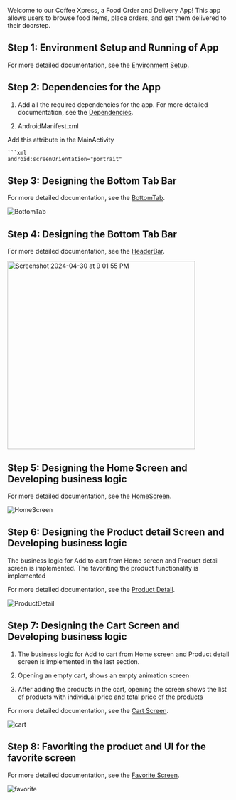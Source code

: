 Welcome to our Coffee Xpress, a Food Order and Delivery App! This app allows users to browse food items, place orders, and get them delivered to their doorstep.


## Step 1: Environment Setup and Running of App

For more detailed documentation, see the [Environment Setup](./Readme/EnvironmentSetup.md).

## Step 2: Dependencies for the App

1. Add all the required dependencies for the app. For more detailed documentation, see the [Dependencies](./Readme/Dependencies.md).

2. AndroidManifest.xml

Add this attribute in the MainActivity

    ```xml
    android:screenOrientation="portrait"

## Step 3: Designing the Bottom Tab Bar

For more detailed documentation, see the [BottomTab](./Readme/BottomTab.md).

![BottomTab](https://github.com/sarguru1981/Coffee_Xpress/assets/4471129/3c1758ac-a934-4b27-a34e-fce133f0f5ac)


## Step 4: Designing the Bottom Tab Bar

For more detailed documentation, see the [HeaderBar](./Readme/HeaderBar.md).

<img width="422" alt="Screenshot 2024-04-30 at 9 01 55 PM" src="https://github.com/sarguru1981/Coffee_Xpress/assets/4471129/06c5758a-9156-4dfa-8b54-bcf8d4749de6">

## Step 5: Designing the Home Screen and Developing business logic

For more detailed documentation, see the [HomeScreen](./Readme/HomeScreen.md).

![HomeScreen](https://github.com/sarguru1981/Coffee_Xpress/assets/4471129/235e33cd-2dbd-40d0-8857-9928aee8e3b1)

## Step 6: Designing the Product detail Screen and Developing business logic

The business logic for Add to cart from Home screen and Product detail screen is implemented. The favoriting the product functionality is implemented

For more detailed documentation, see the [Product Detail](./Readme/ProductDetail.md).

![ProductDetail](https://github.com/sarguru1981/Coffee_Xpress/assets/4471129/864f344b-24ed-4a89-ad41-9893c9de59dc)


## Step 7: Designing the Cart Screen and Developing business logic

1. The business logic for Add to cart from Home screen and Product detail screen is implemented in the last section. 

2. Opening an empty cart, shows an empty animation screen

3. After adding the products in the cart, opening the screen shows the list of products with individual price and total price of the products

For more detailed documentation, see the [Cart Screen](./Readme/CartScreen.md).

![cart](https://github.com/sarguru1981/Coffee_Xpress/assets/4471129/91332ea5-4865-44fc-8314-3cab2cd31c49)

## Step 8: Favoriting the product and UI for the favorite screen

For more detailed documentation, see the [Favorite Screen](./Readme/Favorite.md).

![favorite](https://github.com/sarguru1981/Coffee_Xpress/assets/4471129/eb0fd117-4f0c-42b5-a519-4811c05ecdff)

